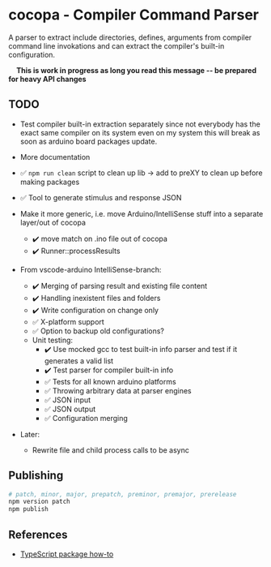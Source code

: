 # cocopa - Compiler Command Parser
A parser to extract include directories, defines, arguments from compiler command line invokations and can extract the compiler's built-in configuration.

&nbsp;&nbsp;&nbsp;&nbsp;**This is work in progress as long you read this message -- be prepared for heavy API changes**

## TODO
* Test compiler built-in extraction separately since not everybody has the exact same compiler on its system even on my system this will break as soon as arduino board packages update.  
  
* More documentation
* :white_check_mark: `npm run clean` script to clean up lib -> add to preXY to clean up before making packages
* :white_check_mark: Tool to generate stimulus and response JSON
* Make it more generic, i.e. move Arduino/IntelliSense stuff into a separate layer/out of cocopa
  * :heavy_check_mark: move match on .ino file out of cocopa
  * :heavy_check_mark: Runner::processResults
* From vscode-arduino IntelliSense-branch:
  * :heavy_check_mark: Merging of parsing result and existing file content
  * :heavy_check_mark: Handling inexistent files and folders
  * :heavy_check_mark: Write configuration on change only
  * :white_check_mark: X-platform support
  * :white_check_mark: Option to backup old configurations?
  * Unit testing:
    * :heavy_check_mark: Use mocked gcc to test built-in info parser and test if it generates a valid list
    * :heavy_check_mark: Test parser for compiler built-in info 
    * :white_check_mark: Tests for all known arduino platforms
    * :white_check_mark: Throwing arbitrary data at parser engines
    * :white_check_mark: JSON input
    * :white_check_mark: JSON output
    * :white_check_mark: Configuration merging
* Later:
  * Rewrite file and child process calls to be async

## Publishing
```bash
# patch, minor, major, prepatch, preminor, premajor, prerelease
npm version patch 
npm publish
```

## References
* [TypeScript package how-to](https://itnext.io/step-by-step-building-and-publishing-an-npm-typescript-package-44fe7164964c)
